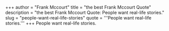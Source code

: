 +++
author = "Frank Mccourt"
title = "the best Frank Mccourt Quote"
description = "the best Frank Mccourt Quote: People want real-life stories."
slug = "people-want-real-life-stories"
quote = '''People want real-life stories.'''
+++
People want real-life stories.
